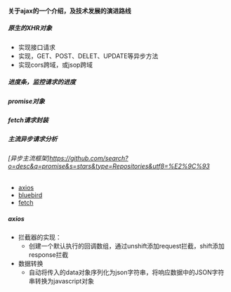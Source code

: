 #### 关于ajax的一个介绍，及技术发展的演进路线

##### 原生的XHR对象
+ 实现接口请求
+ 实现，GET、POST、DELET、UPDATE等异步方法
+ 实现cors跨域，或jsop跨域

##### 进度条，监控请求的进度


##### promise对象


##### fetch请求封装

##### 主流异步请求分析
###### [异步主流框架]<https://github.com/search?o=desc&q=promise&s=stars&type=Repositories&utf8=%E2%9C%93>
+ [axios](https://github.com/mzabriskie/axios)
+ [bluebird](https://github.com/petkaantonov/bluebird)
+ [fetch](https://github.com/github/fetch)


##### axios
+ 拦截器的实现：
    - 创建一个默认执行的回调数组，通过unshift添加request拦截，shift添加response拦截
+ 数据转换
    - 自动将传入的data对象序列化为json字符串，将响应数据中的JSON字符串转换为javascript对象



